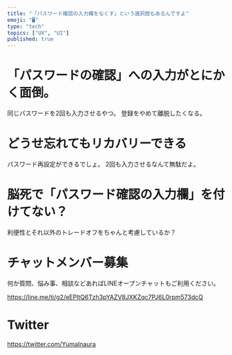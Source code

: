 ```yaml
---
title: "「パスワード確認の入力欄をなくす」という選択肢もあるんですよ"
emoji: "🖥"
type: "tech"
topics: ["UX", "UI"]
published: true
---
```


# 「パスワードの確認」への入力がとにかく面倒。

同じパスワードを2回も入力させるやつ。
登録をやめて離脱したくなる。

# どうせ忘れてもリカバリーできる

パスワード再設定ができるでしょ。
2回も入力させるなんて無駄だよ。

# 脳死で「パスワード確認の入力欄」を付けてない？

利便性とそれ以外のトレードオフをちゃんと考慮しているか？


<!-- Update From Qiita API -->

# チャットメンバー募集


何か質問、悩み事、相談などあればLINEオープンチャットもご利用ください。

https://line.me/ti/g2/eEPltQ6Tzh3pYAZV8JXKZqc7PJ6L0rpm573dcQ





# Twitter


https://twitter.com/YumaInaura


<!-- Update From Qiita API -->



